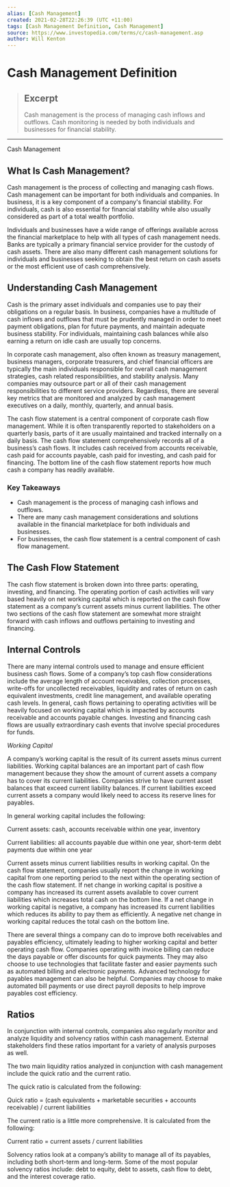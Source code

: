```yaml
---
alias: [Cash Management]
created: 2021-02-28T22:26:39 (UTC +11:00)
tags: [Cash Management Definition, Cash Management]
source: https://www.investopedia.com/terms/c/cash-management.asp
author: Will Kenton
---
```


# Cash Management Definition

> ## Excerpt
> Cash management is the process of managing cash inflows and outflows. Cash monitoring is needed by both individuals and businesses for financial stability.

---

Cash Management
## What Is Cash Management?

Cash management is the process of collecting and managing cash flows. Cash management can be important for both individuals and companies. In business, it is a key component of a company's financial stability. For individuals, cash is also essential for financial stability while also usually considered as part of a total wealth portfolio.

Individuals and businesses have a wide range of offerings available across the financial marketplace to help with all types of cash management needs. Banks are typically a primary financial service provider for the custody of cash assets. There are also many different cash management solutions for individuals and businesses seeking to obtain the best return on cash assets or the most efficient use of cash comprehensively.

## Understanding Cash Management

Cash is the primary asset individuals and companies use to pay their obligations on a regular basis. In business, companies have a multitude of cash inflows and outflows that must be prudently managed in order to meet payment obligations, plan for future payments, and maintain adequate business stability. For individuals, maintaining cash balances while also earning a return on idle cash are usually top concerns.

In corporate cash management, also often known as treasury management, business managers, corporate treasurers, and chief financial officers are typically the main individuals responsible for overall cash management strategies, cash related responsibilities, and stability analysis. Many companies may outsource part or all of their cash management responsibilities to different service providers. Regardless, there are several key metrics that are monitored and analyzed by cash management executives on a daily, monthly, quarterly, and annual basis.

The cash flow statement is a central component of corporate cash flow management. While it is often transparently reported to stakeholders on a quarterly basis, parts of it are usually maintained and tracked internally on a daily basis. The cash flow statement comprehensively records all of a business’s cash flows. It includes cash received from accounts receivable, cash paid for accounts payable, cash paid for investing, and cash paid for financing. The bottom line of the cash flow statement reports how much cash a company has readily available.

### Key Takeaways

-   Cash management is the process of managing cash inflows and outflows.
-   There are many cash management considerations and solutions available in the financial marketplace for both individuals and businesses.
-   For businesses, the cash flow statement is a central component of cash flow management.

## The Cash Flow Statement

The cash flow statement is broken down into three parts: operating, investing, and financing. The operating portion of cash activities will vary based heavily on net working capital which is reported on the cash flow statement as a company’s current assets minus current liabilities. The other two sections of the cash flow statement are somewhat more straight forward with cash inflows and outflows pertaining to investing and financing.

## Internal Controls

There are many internal controls used to manage and ensure efficient business cash flows. Some of a company’s top cash flow considerations include the average length of account receivables, collection processes, write-offs for uncollected receivables, liquidity and rates of return on cash equivalent investments, credit line management, and available operating cash levels. In general, cash flows pertaining to operating activities will be heavily focused on working capital which is impacted by accounts receivable and accounts payable changes. Investing and financing cash flows are usually extraordinary cash events that involve special procedures for funds.

_Working Capital_

A company’s working capital is the result of its current assets minus current liabilities. Working capital balances are an important part of cash flow management because they show the amount of current assets a company has to cover its current liabilities. Companies strive to have current asset balances that exceed current liability balances. If current liabilities exceed current assets a company would likely need to access its reserve lines for payables.

In general working capital includes the following:

Current assets: cash, accounts receivable within one year, inventory

Current liabilities: all accounts payable due within one year, short-term debt payments due within one year

Current assets minus current liabilities results in working capital. On the cash flow statement, companies usually report the change in working capital from one reporting period to the next within the operating section of the cash flow statement. If net change in working capital is positive a company has increased its current assets available to cover current liabilities which increases total cash on the bottom line. If a net change in working capital is negative, a company has increased its current liabilities which reduces its ability to pay them as efficiently. A negative net change in working capital reduces the total cash on the bottom line.

There are several things a company can do to improve both receivables and payables efficiency, ultimately leading to higher working capital and better operating cash flow. Companies operating with invoice billing can reduce the days payable or offer discounts for quick payments. They may also choose to use technologies that facilitate faster and easier payments such as automated billing and electronic payments. Advanced technology for payables management can also be helpful. Companies may choose to make automated bill payments or use direct payroll deposits to help improve payables cost efficiency.

## Ratios

In conjunction with internal controls, companies also regularly monitor and analyze liquidity and solvency ratios within cash management. External stakeholders find these ratios important for a variety of analysis purposes as well.

The two main liquidity ratios analyzed in conjunction with cash management include the quick ratio and the current ratio.

The quick ratio is calculated from the following:

Quick ratio = (cash equivalents + marketable securities + accounts receivable) / current liabilities

The current ratio is a little more comprehensive. It is calculated from the following:

Current ratio = current assets / current liabilities

Solvency ratios look at a company’s ability to manage all of its payables, including both short-term and long-term. Some of the most popular solvency ratios include: debt to equity, debt to assets, cash flow to debt, and the interest coverage ratio.
